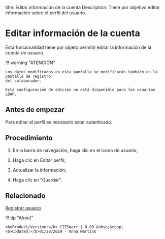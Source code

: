 title: Editar información de la cuenta
Description: Tiene por objetivo editar información sobre el perfil del usuario.
# Editar información de la cuenta

Esta funcionalidad tiene por objeto permitir editar la información de la cuenta de usuario.

!!! warning "ATENCIÓN"

    Los datos modificados en esta pantalla se modificarán también en la pantalla de registro 
    del colaborador.
    
    Esta configuración de edición no está disponible para los usuarios LDAP. 


Antes de empezar
--------------------

Para editar el perfil es necesario estar autenticado.

Procedimiento
----------------

1. En la barra de navegación, haga clic en el icono de usuario;

2. Haga clic en Editar perfil;

3. Actualizar la información;

4. Haga clic en "Guardar".


Relacionado
-------

[Registrar usuario](/es-es/citsmart-platform-8/initial-settings/access-settings/user/users.html)


!!! tip "About"

    <b>Product/Version:</b> CITSmart | 8.00 &nbsp;&nbsp;
    <b>Updated:</b>01/28/2019 - Anna Martins
